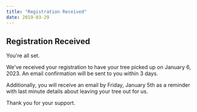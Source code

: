 ```yaml
---
title: "Registration Received"
date: 2019-03-29
---
```


## Registration Received

You're all set.

We've received your registration to have your tree picked up on January 6, 2023.
An email confirmation will be sent to you within 3 days.

Additionally, you will receive an email by Friday, January 5th as a reminder
with last minute details about leaving your tree out for us.

Thank you for your support.
